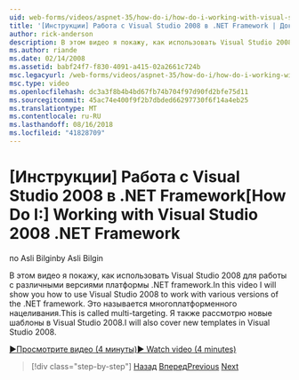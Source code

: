 ```yaml
---
uid: web-forms/videos/aspnet-35/how-do-i/how-do-i-working-with-visual-studio-2008-net-framework
title: '[Инструкции] Работа с Visual Studio 2008 в .NET Framework | Документация Майкрософт'
author: rick-anderson
description: В этом видео я покажу, как использовать Visual Studio 2008 для работы с различными версиями платформы .NET framework. Это называется многоплатформенного нацеливания. Я также будет...
ms.author: riande
ms.date: 02/14/2008
ms.assetid: babf24f7-f830-4091-a415-02a2661c724b
msc.legacyurl: /web-forms/videos/aspnet-35/how-do-i/how-do-i-working-with-visual-studio-2008-net-framework
msc.type: video
ms.openlocfilehash: dc3a3f8b4b4bd67fb74b704f97d90fd2bfe75d11
ms.sourcegitcommit: 45ac74e400f9f2b7dbded66297730f6f14a4eb25
ms.translationtype: MT
ms.contentlocale: ru-RU
ms.lasthandoff: 08/16/2018
ms.locfileid: "41828709"
---
```

<a name="how-do-i-working-with-visual-studio-2008-net-framework"></a><span data-ttu-id="22b06-105">[Инструкции] Работа с Visual Studio 2008 в .NET Framework</span><span class="sxs-lookup"><span data-stu-id="22b06-105">[How Do I:] Working with Visual Studio 2008 .NET Framework</span></span>
====================
<span data-ttu-id="22b06-106">по Asli Bilgin</span><span class="sxs-lookup"><span data-stu-id="22b06-106">by Asli Bilgin</span></span>

<span data-ttu-id="22b06-107">В этом видео я покажу, как использовать Visual Studio 2008 для работы с различными версиями платформы .NET framework.</span><span class="sxs-lookup"><span data-stu-id="22b06-107">In this video I will show you how to use Visual Studio 2008 to work with various versions of the .NET framework.</span></span> <span data-ttu-id="22b06-108">Это называется многоплатформенного нацеливания.</span><span class="sxs-lookup"><span data-stu-id="22b06-108">This is called multi-targeting.</span></span> <span data-ttu-id="22b06-109">Я также рассмотрю новые шаблоны в Visual Studio 2008.</span><span class="sxs-lookup"><span data-stu-id="22b06-109">I will also cover new templates in Visual Studio 2008.</span></span>

[<span data-ttu-id="22b06-110">&#9654;Просмотрите видео (4 минуты)</span><span class="sxs-lookup"><span data-stu-id="22b06-110">&#9654; Watch video (4 minutes)</span></span>](https://channel9.msdn.com/Blogs/ASP-NET-Site-Videos/how-do-i-working-with-visual-studio-2008-net-framework)

> [!div class="step-by-step"]
> <span data-ttu-id="22b06-111">[Назад](how-do-i-cascading-style-sheets-in-visual-studio-2008.md)
> [Вперед](how-do-i-adding-elements-to-a-css-file-and-create-new-css-on-the-fly.md)</span><span class="sxs-lookup"><span data-stu-id="22b06-111">[Previous](how-do-i-cascading-style-sheets-in-visual-studio-2008.md)
[Next](how-do-i-adding-elements-to-a-css-file-and-create-new-css-on-the-fly.md)</span></span>
